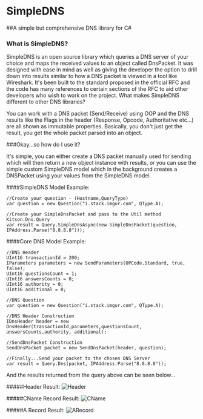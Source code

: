 # SimpleDNS
##A simple but comprehensive DNS library for C#

### What is SimpleDNS?

SimpleDNS is an open source library which queries a DNS server of your choice and maps the received values to an object called DnsPacket. It was designed with ease in mind as well as giving the developer the option to drill down into results similar to how a DNS packet is viewed in a tool like Wireshark. It's been built to the standard proposed in the official RFC and the code has many references to certain sections of the RFC to aid other developers who wish to work on the project.
What makes SimpleDNS different to other DNS libraries?

You can work with a DNS packet (Send/Receive) using OOP and the DNS results like the Flags in the header (Response, Opcode, Authoritative etc...) are all shown as immutable properties. Basically, you don't just get the result, you get the whole packet parsed into an object.

###Okay...so how do I use it?

It's simple, you can either create a DNS packet manually used for sending which will then return a new object instance with results, or you can use the simple custom SimpleDNS model which in the background creates a DNSPacket using your values from the SimpleDNS model.

####SimpleDNS Model Example:

```
//Create your question - (Hostname,QueryType)
var question = new Question("i.stack.imgur.com", QType.A);

//Create your SimpleDnsPacket and pass to the Util method Kitson.Dns.Query 
var result = Query.SimpleDnsAsync(new SimpleDnsPacket(question, IPAddress.Parse("8.8.8.8")));
```

####Core DNS Model Example:

```
//DNS Header
UInt16 transactionId = 200;
IParameters parameters = new SendParameters(OPCode.Standard, true, false);
UInt16 questionsCount = 1;
UInt16 answersCounts = 0;
UInt16 authority = 0;
UInt16 additional = 0;

//DNS Question
var question = new Question("i.stack.imgur.com", QType.A);

//DNS Header Construction
IDnsHeader header = new DnsHeader(transactionId,parameters,questionsCount, answersCounts,authority, additional);

//SendDnsPacket Construction
SendDnsPacket packet = new SendDnsPacket(header, question);

//Finally...Send your packet to the chosen DNS Server
var result = Query.Dns(packet, IPAddress.Parse("8.8.8.8"));
```

And the results returned from the query above can be seen below...

#####Header Result:
![Header](https://www.kitson-online.co.uk/wp-content/uploads/2018/04/resource1.png)

#####CName Record Result:
![CName](https://www.kitson-online.co.uk/wp-content/uploads/2018/04/resource2.png)

#####A Record Result:
![ARecord](https://www.kitson-online.co.uk/wp-content/uploads/2018/04/resource3.png)
